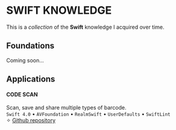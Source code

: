 # SWIFT KNOWLEDGE

This is a *collection* of  the **Swift** knowledge I acquired over time.

## Foundations
Coming soon...
<!---
- [Operators](#)
- [Closures](#)
- [Generics](#)
- [Methods](#)
--->

## Applications

#### CODE SCAN

Scan, save and share multiple types of barcode.<br/>
`Swift 4.0` • `AVFoundation` • `RealmSwift` • `UserDefaults`  • `SwiftLint`<br/>
✧ [Github repository](#)

<!---
#### VERNES READER

Read some of Jules Vernes books with most of accessibility options.<br/>
`Swift 4.0` • `SwiftLint`<br/>
✧ [Github repository](#)
--->

<!---
#### MY STORAGE

Save, track and update items photos and description (versioning system).<br/>
`Swift 4.0` • `AVFoundation`  • `RealmSwift` • `UserDefaults` • `SwiftLint`<br/>
✧ [Github repository](#)
--->

<!---
#### PIN MY THOUGHTS

Pin your map as you walk and add comments. Next time you walk around that spot, you can be notified.<br/>
`Swift 4.0` • `MapKit` • `Local notifications` • `SwiftLint`<br/>
✧ [Github repository](#)
--->

<!---
#### SMOOTH WALLET
Track your expenses on the go, add receipts and export as PDF your operations.<br/>
`Swift 4.0` • `UIPrintPageRenderer`  • `RealmSwift`  • `SwiftLint`<br/>
✧ [Github repository](#)
--->

